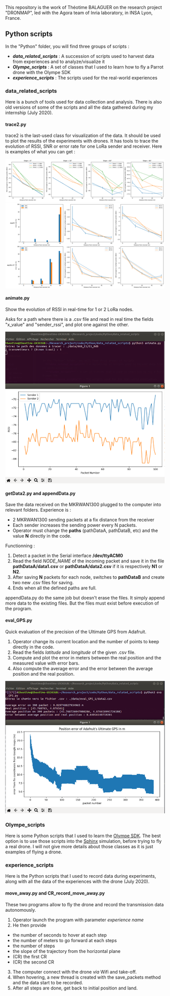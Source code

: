 This repository is the work of Théotime BALAGUER on the research project "DRONMAP", led with the Agora team of Inria laboratory, in INSA Lyon, France.

## Python scripts

In the "Python" folder, you will find three groups of scripts :
- ***data_related_scripts*** : A succession of scripts used to harvest data from experiences and to analyze/visualize it
- ***Olympe_scripts*** : A set of classes that I used to learn how to fly a Parrot drone with the Olympe SDK
- ***experience_scripts*** : The scripts used for the real-world experiences

### data_related_scripts

Here is a bunch of tools used for data collection and analysis. There is also old versions of some of the scripts and all the data gathered during my internship (July 2020).

#### trace2.py
trace2 is the last-used class for visualization of the data. It should be used to plot the results of the experiments with drones.
It has tools to trace the evolution of RSSI, SNR or error rate for one LoRa sender and receiver.
Here is examples of what you can get :

![results_experience_6_to_17](/Python/images/exp6-17_Power_Inclinaison_comparison.png)
![results_experience_29_36_37](/Python/images/exp29-36+37_CR_experiment.png)


#### animate.py
Show the evolution of RSSI in real-time for 1 or 2 LoRa nodes.

Asks for a path where there is a .csv file and read in real time the fields "x_value" and "sender_rssi", and plot one against the other.

![animate_example](/Python/images/animate_example.png)

#### getData2.py and appendData.py
Save the data received on the MKRWAN1300 plugged to the computer into relevant folders. Experience is :
- 2 MKRWAN1300 sending packets at a fix distance from the receiver
- Each sender increases the sending power every N packets.
- Operator must change the **paths** (pathDataA, pathDataB, etc) and the value **N** directly in the code.

Functionning :

1. Detect a packet in the Serial interface **/dev/ttyACM0**
2. Read the field *NODE_NAME* of the incoming packet and save it in the file **pathDataA/data1.csv** or **pathDataA/data2.csv** if it is respectively **N1** or **N2**.
3. After saving **N** packets for each node, switches to **pathDataB** and create two new .csv files for saving.
4. Ends when all the defined paths are full.

appendData.py do the same job but doesn't erase the files. It simply append more data to the existing files. But the files must exist before execution of the program.

#### eval_GPS.py
Quick evaluation of the precision of the Ultimate GPS from Adafruit.

1. Operator change its current location and the number of points to keep directly in the code.
2. Read the fields *latitude* and *longitude* of the given .csv file.
3. Compute and plot the error in meters between the real position and the measured value with error bars.
4. Also compute the average error and the error between the average position and the real position.

![eval_GPS_example](/Python/images/eval_GPS_example.png)



### Olympe_scripts

Here is some Python scripts that I used to learn the [Olympe SDK](https://developer.parrot.com/docs/olympe/olympeapi.html). The best option is to use those scripts into the [Sphinx](https://developer.parrot.com/docs/sphinx/whatissphinx.html) simulation, before trying to fly a real drone.
I will not give more details about those classes as it is just examples of flying a drone.

### experience_scripts

Here is the Python scripts that I used to record data during experiments, along with all the data of the experiences with the drone (July 2020).

#### move_away.py and CR_record_move_away.py
These two programs allow to fly the drone and record the transmission data autonomously.

1. Operator launch the program with parameter *experience name*
2. He then provide
  - the number of seconds to hover at each step
  - the number of meters to go forward at each steps
  - the number of steps
  - the slope of the trajectory from the horizontal plane
  - (CR) the first CR
  - (CR) the second CR
3. The computer connect with the drone *via* Wifi and take-off.
4. When hovering, a new thread is created with the save_packets method and the data start to be recorded.
5. After all steps are done, get back to initial position and land.

